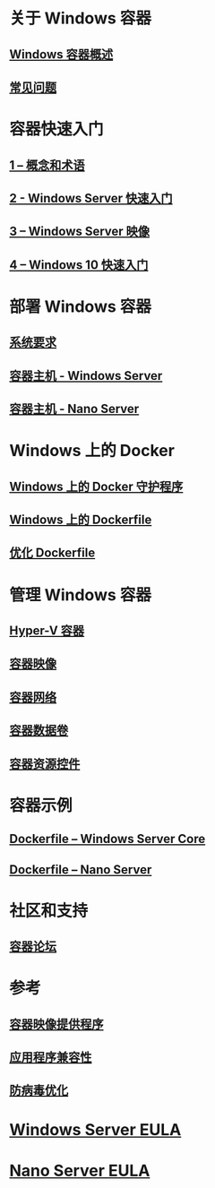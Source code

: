 # 关于 Windows 容器
## [Windows 容器概述](about/about_overview.md)
## [常见问题](about/faq.md)

# 容器快速入门
## [1 – 概念和术语](quick_start/quick_start.md)
## [2 - Windows Server 快速入门](quick_start/quick_start_windows_server.md)
## [3 – Windows Server 映像](quick_start/quick_start_images.md)
## [4 – Windows 10 快速入门](quick_start/quick_start_windows_10.md)

# 部署 Windows 容器
## [系统要求](deployment/system_requirements.md)
## [容器主机 - Windows Server](deployment/deployment.md)
## [容器主机 - Nano Server](deployment/deployment_nano.md)

# Windows 上的 Docker
## [Windows 上的 Docker 守护程序](docker/configure_docker_daemon.md)
## [Windows 上的 Dockerfile](docker/manage_windows_dockerfile.md)
## [优化 Dockerfile](docker/optimize_windows_dockerfile.md)

# 管理 Windows 容器
## [Hyper-V 容器](management/hyperv_container.md)
## [容器映像](management/manage_images.md)
## [容器网络](management/container_networking.md)
## [容器数据卷](management/manage_data.md)
## [容器资源控件](management/manage_resources.md)

# 容器示例
## [Dockerfile – Windows Server Core](https://github.com/Microsoft/Virtualization-Documentation/tree/master/windows-container-samples/windowsservercore)
## [Dockerfile – Nano Server](https://github.com/Microsoft/Virtualization-Documentation/tree/master/windows-container-samples/nanoserver)

# 社区和支持
## [容器论坛](https://social.msdn.microsoft.com/Forums/en-US/home?forum=windowscontainers)

# 参考
## [容器映像提供程序](https://github.com/PowerShell/ContainerProvider)
## [应用程序兼容性](reference/app_compat.md)
## [防病毒优化](https://msdn.microsoft.com/en-us/windows/hardware/drivers/ifs/anti-virus-optimization-for-windows-containers)
# [Windows Server EULA](EULA.md)
# [Nano Server EULA](Nano_EULA.md)



<!--HONumber=Jun16_HO4-->


